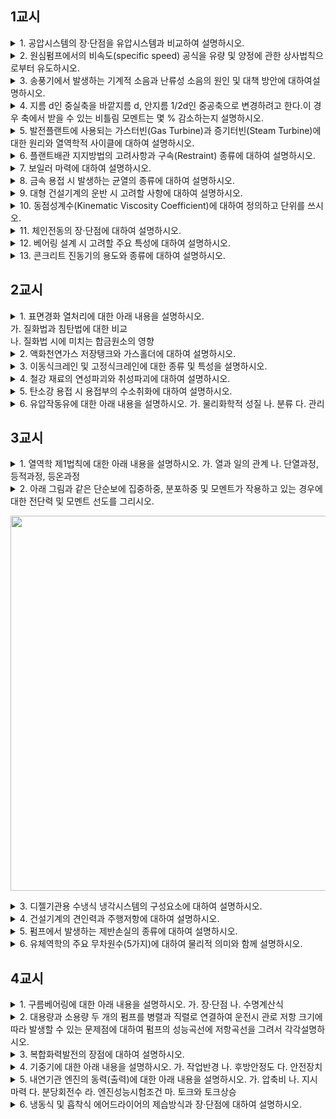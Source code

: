 ## 1교시

<details><summary>1. 공압시스템의 장·단점을 유압시스템과 비교하여 설명하시오.</summary>

----
1. 개요

공압시스템은 압축된 공기를 동력원으로 활용하여 기계적 힘을 전달하고 제어하는 시스템을 의미합니다. 

주요 구성 요소로는 

- 압축기
- 저장 탱크
- 배관 
- 밸브
- 액추에이터(실린더 등)

가 있으며, 이들 부품이 협력하여 에너지를 변환, 전달 및 기계 운동을 발생시킵니다. 

이러한 시스템은 구조가 간단하고 안전성이 높으며, 유지보수 비용이 낮은 장점이 있지만, 압축 과정에서 에너지 손실이 발생하고 정밀 제어에는 한계가 있을 수 있습니다.

2. 공압 유압 시스템 장/단점 비교

| 항목              | 공압시스템 | 유압시스템 |
|------------------|------------|------------|
| 동력 전달       | 보통       | 좋음       |
| 동작 속도 및 응답  | 좋음       | 보통       |
| 구조 및 유지보수   | 좋음       | 나쁨       |
| 비용              | 좋음       | 나쁨       |
| 안전성            | 좋음       | 나쁨       |


| 항목               |공압시스템|유압시스템 |     
|------------------|------------|------------|        
(1) 온도 |    영향적음   |       고온에서기포|
(2) 누설  |   오염없음   |        오염됨|
                | |  피동브레이크  |             |
                 |  | 누설잘됨       |      누설잘안됨  
(3) 회로도   |    단순       |         복잡(진입장벽)
(4)저장용기폭발 |  가능   |      가능성적음
(5) 압축성 |      높음         |         낮음

3. 결론

공압시스템은 구조와 비용, 안전성 면에서는 좋은 평가를 받지만, 동력 전달 효율은 다소 보통으로 볼 수 있습니다. 반면 유압시스템은 높은 에너지 효율과 힘 전달력으로 에너지 전환 면에서는 좋은 평가를 받으나, 구조의 복잡성과 유지보수, 비용, 안전성에서는 단점이 존재합니다.

----

</details>

<details><summary>2. 원심펌프에서의 비속도(specific speed) 공식을 유량 및 양정에 관한 상사법칙으로부터 유도하시오.</summary>

----

### 0. 개요

원심펌프의 비속도는 펌프의 운전 조건(유량 Q, 양정 H, 회전수 N)과 임펠러 크기(D)가 상호 작용하는 방식을 나타내는 무차원수입니다. 이 비속도는 상사법칙(affinity laws)을 이용하여 유도할 수 있습니다. 아래에 그 유도 과정을 단계별로 설명합니다.

---

### 1. 펌프 상사법칙

원심펌프의 경우, 상사법칙에 따라 다음 관계가 성립합니다.

- **유량**:  
  $$
  Q \propto N D^3
  $$
- **양정**:  
  $$
  H \propto N^2 D^2
  $$

여기서 $N$은 회전수, $D$는 임펠러 직경입니다. 이를 각각 상수 $C_Q$와 $C_H$를 포함하여 표현하면,
$$
Q = C_Q\, N\, D^3 \quad \text{및} \quad H = C_H\, N^2\, D^2
$$

---

### 2. 임펠러 직경 제거

비속도는 임펠러의 크기를 배제하고 운전 조건만으로 펌프 형상을 결정하기 위해 정의됩니다.  
따라서, 양정 식에서 $D$를 구하면,
$$
D = \sqrt{\frac{H}{C_H\, N^2}}
$$

이 값을 유량 식에 대입하면,
$$
Q = C_Q\, N \left(\sqrt{\frac{H}{C_H\, N^2}}\right)^3 
= C_Q\, N \cdot \frac{H^{3/2}}{C_H^{3/2}\, N^3}
= \frac{C_Q}{C_H^{3/2}} \cdot \frac{H^{3/2}}{N^2}
$$

즉,
$$
N^2\, Q = \frac{C_Q}{C_H^{3/2}}\, H^{3/2}
$$

---

### 3. 비속도 $N_s$의 정의

양변에 제곱근을 취하면,
$$
N \sqrt{Q} = \sqrt{\frac{C_Q}{C_H^{3/2}}}\, H^{3/4}
$$

이 식을 재정리하면,
$$
\frac{N\sqrt{Q}}{H^{3/4}} = \sqrt{\frac{C_Q}{C_H^{3/2}}} = \text{상수}
$$

여기서 좌변의 무차원수가 바로 **비속도**($N_s$)입니다. 즉,
$$
N_s = \frac{N\sqrt{Q}}{H^{3/4}}
$$

이 식은 동일한 형상의 펌프라면 작동 조건에 관계없이 일정한 값을 갖게 되어, 펌프 형식 선택 및 성능 해석에 유용하게 활용됩니다.

---

### 4. 결론

이와 같이, 상사법칙으로부터 비속도 $N_s = \dfrac{N\sqrt{Q}}{H^{3/4}}$가 유도되며, 이는 펌프의 형상 결정 및 효율 해석에 중요한 역할을 합니다.

----

</details>

<details><summary>3. 송풍기에서 발생하는 기계적 소음과 난류성 소음의 원인 및 대책 방안에 대하여설명하시오.</summary>

----

1. 개요

원심송풍기에서 발생하는 소음은 주로 공기역학적 소음과 기계적 소음으로 구분할 수 있다.

2. 조음 종류 및 원인

소음 종류 |	주요 원인
----|----
① 회전 소음 |	임펠러 회전 시 블레이드 끝단에서 발생하는 난류와 와류
② 와류 소음 |	블레이드와 하우징 경계면에서 발생하는 난류로 인한 소음
③ 날개 통과 소음(Tonal Noise) |	블레이드가 일정 주파수로 회전하면서 발생하는 주파수 성분의 소음
④ 공명 소음 |	송풍기 덕트나 캐비티에서 특정 주파수의 소음이 증폭됨
⑤ 베어링 소음 |	베어링의 마모, 윤활 불량, 정렬 불량 등으로 인한 기계적 소음
⑥ 벨트 및 모터 소음 |	벨트 장력 불균형, 풀리 정렬 불량, 모터 진동으로 인한 소음

3. 소음 저감 대책

대책 | 상세
----|----
① 공기역학적 대책 | • 블레이드 형상 최적화 (후향형 블레이드 적용) <br> • 블레이드 및 하우징 내부 표면 가공을 통한 와류 감소 <br> • 입·출구 형상 개선 (베인 가이드 적용, 확산부 최적화)
② 기계적 대책 | • 정밀 가공 및 정적·동적 밸런싱 수행 <br> • 베어링 윤활 상태 점검 및 정기적 유지보수 <br> • 벨트 장력 적정 수준 유지 및 모터 정렬 관리
③ 방음 대책 | • 송풍기 주변 방음벽 설치 및 흡음재 적용 <br> • 덕트 내부 소음 감쇠 장치(흡음재, 소음기) 설치 <br> • 기초부 방진 패드 적용 및 방진 마운트 설치

4. 결론

원심송풍기 소음은 주로 공기역학적 요인과 기계적 요인에 의해 발생하며, 이를 저감하기 위해서는 블레이드 설계 최적화, 유지보수 관리, 그리고 방음 대책을 종합적으로 적용해야 한다.

----

</details>

<details><summary>
4. 지름 d인 중실축을 바깥지름 d, 안지름 1/2d인 중공축으로 변경하려고 한다.이 경우 축에서 받을 수 있는 비틀림 모멘트는 몇 % 감소하는지 설명하시오.
</summary>

----

### **0. 개요**

중실축을 중공축으로 변경할 때 비틀림 모멘트의 감소율을 구하기 위해 두 축의 **극관성모멘트(polar moment of inertia, $ J $)**를 비교해야 합니다. 비틀림 모멘트에 대한 저항력은 극관성모멘트에 비례하므로, 감소율은 $ J $의 변화로 파악할 수 있습니다.

---

### **1️⃣ 중실축의 극관성모멘트 ($ J_{\text{solid}} $)**

지름이 $ d $인 중실축의 극관성모멘트는 다음과 같습니다.

$$
J_{\text{solid}} = \frac{\pi d^4}{32}
$$

---

### **2️⃣ 중공축의 극관성모멘트 ($ J_{\text{hollow}} $)**

- 바깥지름: $ d $  
- 안지름: $ \frac{d}{2} $  

중공축의 극관성모멘트는 다음과 같습니다.

$$
J_{\text{hollow}} = \frac{\pi}{32} \left( d^4 - \left(\frac{d}{2}\right)^4 \right) = \frac{\pi}{32} \left( d^4 - \frac{d^4}{16} \right) = \frac{\pi d^4}{32} \cdot \frac{15}{16}
$$

따라서,

$$
J_{\text{hollow}} = \frac{15}{16} J_{\text{solid}}
$$

---

### **3️⃣ 비틀림 모멘트 감소율 계산**

비틀림 저항력은 극관성모멘트에 비례하므로, 감소율은 다음과 같습니다.

$$
\text{감소율 (\%)} = \left( 1 - \frac{J_{\text{hollow}}}{J_{\text{solid}}} \right) \times 100 = \left( 1 - \frac{15}{16} \right) \times 100 = \frac{1}{16} \times 100 = 6.25\%
$$

---

### ✅ **결론**  
중실축을 바깥지름 $ d $, 안지름 $ \frac{d}{2} $인 중공축으로 변경하면 **비틀림 모멘트는 약 6.25% 감소**합니다.  

👉 *중공축은 약간의 강성 손실(6.25%)만 발생하면서도 재료 절약과 경량화에 큰 이점을 제공합니다.*

----

</details>

<details><summary>5. 발전플랜트에 사용되는 가스터빈(Gas Turbine)과 증기터빈(Steam Turbine)에 대한 원리와 열역학적 사이클에 대하여 설명하시오.</summary>

----

### 0. 개요

발전 플랜트에서 가스터빈과 증기터빈은 각각 Brayton 사이클과 Rankine 사이클을 기반으로 작동하며, 이들 사이클의 이해는 발전 효율과 설계 최적화에 매우 중요합니다.

---

### 1. 가스터빈 (Gas Turbine)

**작동 원리:**  
가스터빈은 주로 공기를 압축하여 연료와 혼합 후 연소시켜 고온, 고압의 가스를 생성하고, 이 가스가 터빈을 통과하면서 팽창하여 기계적 에너지를 회전력으로 변환합니다. 이 회전력은 발전기 구동에 사용되며, 발전 플랜트의 전력 생산에 기여합니다.

**Brayton 사이클:**  

<img src=brayton_cycle.jpg width=500>

가스터빈은 이상적인 Brayton 사이클을 따릅니다. 이 사이클의 주요 과정은 다음과 같습니다.

- **압축 과정 (Adiabatic Compression):**  
  압축기를 통해 외부 공기가 압축되어 압력과 온도가 상승합니다.

- **연소 과정 (Constant Pressure Heat Addition):**  
  압축된 공기에 연료를 분사한 후 연소실에서 연소가 이루어져 고온의 가스가 생성됩니다. 이 과정은 거의 일정 압력 하에서 진행됩니다.

- **팽창 과정 (Adiabatic Expansion):**  
  연소로 생성된 고온, 고압의 가스가 터빈을 통과하면서 팽창하며, 터빈 날개를 회전시켜 기계적 에너지를 생산합니다.

- **배기 과정 (Constant Pressure Heat Rejection):**  
  터빈을 지난 가스는 배기되어 환경으로 방출되며, 일부 시스템에서는 배기열을 회수하여 효율을 높이기도 합니다.

최근에는 재열, 인터쿨러, 보조 보일러 등 추가 기술을 적용하여 사이클 효율을 극대화하는 복합 사이클 방식이 도입되고 있습니다.

---

### 2. 증기터빈 (Steam Turbine)

**작동 원리:**  
증기터빈은 보일러에서 물을 가열하여 생성된 고압, 고온의 증기를 이용해 터빈을 회전시켜 기계적 에너지를 생산합니다. 이 증기는 터빈 내에서 팽창하며 에너지를 방출하고, 그 후 응축기를 통해 다시 액체 상태로 돌아가면서 Rankine 사이클을 완성합니다.

**Rankine 사이클:** 

<img src=rankine_cycle.jpg width=500>

증기터빈은 Rankine 사이클을 기반으로 작동합니다. 이 사이클은 다음과 같은 과정으로 구성됩니다.

- **보일러 (Heat Addition):**  
  물이 보일러 내에서 열에 의해 가열되어 고압 증기로 변환됩니다. 이 과정에서 물의 온도와 압력이 상승합니다.

- **팽창 과정 (Isentropic Expansion):**  
  고압 증기가 터빈으로 공급되어 팽창하며 터빈 날개를 회전시켜 기계적 에너지를 생성합니다.

- **응축 과정 (Heat Rejection):**  
  터빈을 통과한 증기는 응축기에서 냉각되어 액체 상태(물)로 응축됩니다.

- **펌핑 과정 (Fluid Compression):**  
  응축된 물은 펌프를 통해 다시 보일러로 순환되어 사이클이 반복됩니다.

효율 개선을 위해 재열(Reheat) 및 탈습(Superheating) 기법이 적용되기도 하며, 증기 조건(압력, 온도)과 터빈 설계에 따라 전체 사이클 효율이 결정됩니다.

---

### 3. 복합 발전 (Combined Cycle)

가스터빈과 증기터빈을 결합한 복합 사이클 발전 방식은 가스터빈의 고온 배기 가스를 활용하여 보일러에서 증기를 생성하고, 이 증기로 증기터빈을 구동함으로써 두 사이클의 장점을 모두 취합니다. 이를 통해 단일 사이클 대비 전체 발전 효율을 크게 향상시킬 수 있습니다.

---

### 4. 결론

- **가스터빈**은 Brayton 사이클에 따라 압축, 연소, 팽창의 과정을 통해 전력 생산에 필요한 기계적 에너지를 생성합니다.
- **증기터빈**은 Rankine 사이클을 기반으로 보일러에서 발생한 증기를 팽창시켜 전력 생산을 하고, 응축 및 펌핑 과정을 통해 사이클을 완성합니다.
- 이 두 터빈의 결합(복합 사이클)은 발전 효율을 극대화하는 효과적인 방법으로, 전 세계 발전 플랜트에서 널리 활용되고 있습니다.

이와 같이 두 터빈의 원리와 열역학적 사이클은 발전 플랜트의 효율성, 경제성, 그리고 환경적 측면을 개선하는 데 핵심적인 역할을 하고 있습니다.

----

</details>

<details><summary>6. 플랜트배관 지지방법의 고려사항과 구속(Restraint) 종류에 대하여 설명하시오.</summary>

----

0. 개요

플랜트 배관 설계 시, 배관 지지방법은 배관의 안정성과 내구성을 확보하기 위한 핵심 요소입니다. 배관은 자중, 열팽창, 진동, 외부 하중(바람, 지진 등) 및 유체에 의한 충격 등 다양한 하중을 받으므로, 이를 효과적으로 지지·구속할 수 있는 지지대와 구속장치(Restraint)의 선정 및 배치가 필수적입니다.

1. 배관 지지방법의 고려사항

(1) 하중 및 변위 특성의 고려

•	자중 및 열팽창: 배관은 자체 중량과 유체의 압력 및 온도 변화에 따른 열팽창에 의한 변위를 발생합니다. 이를 고려하여 지지대는 수직 및 수평 방향의 변위를 허용하면서도 과도한 응력이 집중되지 않도록 설계해야 합니다.  

•	진동 및 외부 충격: 기계 설비의 진동이나 외부 환경(풍하중, 지진 등)으로부터 배관을 보호하기 위해, 진동 감쇠 기능이 있는 스누버(snubber)나 방진장치를 함께 적용할 수 있습니다.

(2) 지지대의 종류 및 기능

•	행거(Hanger)와 서포트(Support):  

•	행거는 배관을 위쪽에서 매달아 자중을 인장력으로 지지하며, 주로 수직변위가 거의 없는 구간에 사용됩니다.  

•	서포트는 배관을 아래쪽에서 받쳐 압축력을 전달하며, 열팽창에 따른 변위를 고려하여 설치됩니다.  

•	스프링식 행거/서포트: 열팽창에 의한 수직 변위를 허용하는 스프링식 지지대는 변위 범위와 하중 변동률(예: 25% 이하 또는 초과)에 따라 가변형과 불변형으로 구분됩니다.

(3) 설치 간격 및 조정

•	배관의 처짐, 굽힘, 전단응력 등을 고려하여 지지대 간격(스팬)을 결정하며, ASME B31.1 및 관련 국내 기준에 따라 설치 간격, 조정 장치(턴버클 등) 및 잠금장치가 요구됩니다.  

•	지지대는 배관의 이동량을 충분히 반영하여 설치되어야 하며, 다른 배관 및 강재와의 간섭을 피해야 합니다.

2. 구속(Restraint) 종류

배관의 구속장치는 열팽창 등으로 인한 배관의 자유로운 이동을 제한하여, 기계 장비나 노즐과의 간섭을 방지하고, 구조물에 과도한 응력이 발생하지 않도록 하는 역할을 합니다.

(1) 앵커(Anchor)

•	특징: 배관의 이탈과 회전을 완전히 제한하여 고정하는 장치입니다.  

•	용도: 주로 열팽창에 의한 배관의 과도한 이동을 막기 위해 사용되지만, 고정으로 인해 열응력이 집중될 수 있으므로 주의가 필요합니다.

(2) 스토퍼(Stopper)

•	특징: 특정 방향(보통 한 방향)으로의 변위를 제한하는 장치로, 회전은 허용하여 어느 정도 열팽창에 따른 이동은 가능하게 합니다.  

•	용도: 기계 노즐 보호 및 안전밸브 주변 등, 한정된 방향의 이동을 제한할 필요가 있는 곳에 사용됩니다.

(3) 가이드(Guide)

•	특징: 배관의 축 방향 이동을 제한하는 장치로, 회전이나 수직 이동은 허용하여 열팽창에 따른 3차원 이동을 부분적으로 조절합니다.  

•	용도: 배관이 축 방향으로 과도하게 이동하지 않도록 안내면을 제공하여 배관의 안정적인 경로를 유지하도록 합니다.

3. 결론

플랜트 배관 설계에서 지지대와 구속장치는 배관의 다양한 하중(자중, 열팽창, 진동 등)을 효율적으로 관리하고, 시스템의 안정성과 내구성을 보장하기 위해 반드시 고려되어야 합니다. 지지대는 행거와 서포트의 형태로 배관을 물리적으로 지지하며, 스프링식 등으로 열팽창에 따른 변위를 허용하는 반면, 구속장치(앵커, 스토퍼, 가이드)는 배관의 자유로운 이동을 제한하여 기계 장비 및 주변 구조물과의 간섭을 예방합니다.

이와 같이 배관 지지방법 및 구속장치의 선정과 배치는 배관 응력 해석, 하중 집계, 설치 조건 등을 면밀히 검토하여 결정되어야 하며, 관련 표준(ASME, KS 등)을 준수하여 설계·시공되어야 합니다.


----

</details>

<details><summary>7. 보일러 마력에 대하여 설명하시오.</summary>

----

1. 개요

보일러 마력은 보일러의 열생산능력을 나타내는 단위입니다.

2. 정의

 “1 보일러 마력”은 다음과 같이 정의됩니다.

•	정의:
  1시간 동안 100℃의 포화수를 100℃의 건포화증기로 전환시키는 능력을 1 보일러 마력(HP)이라 합니다.
  즉, 1시간에 15.65 kg의 물을 증기로 증발시키는 능력이 1 보일러 마력에 해당합니다.
  이는 보일러의 “상당증발량”으로도 표현되며,  

$$\text{상당증발량 (kg/h)} = \frac{\text{증기 엔탈피} - \text{급수 엔탈피}}{539 \text{ kcal/kg}}$$

에서 100℃의 조건에서 급수 엔탈피가 100℃에 해당하는 값으로 적용되어 15.65 kg/h가 나오게 됩니다.

•	열량 환산:
  한편, 물 1 kg을 100℃에서 증기로 전환시키기 위해서는 약 539 kcal의 열량(잠열)이 필요하므로,
  1 보일러 마력에 해당하는 열량은  
$15.65\, \text{kg/h} \times 539\, \text{kcal/kg} \approx 8\,435\, \text{kcal/h}$
가 됩니다.

•	의의 및 활용:
  이 단위는 보일러의 열출력이나 증기 발생능력을 평가할 때 널리 사용되며, 보일러 설계 및 성능 분석, 효율 산정 등에서 기준치로 활용됩니다.
  또한, 보일러 마력은 기계식 마력(약 745.7 W)과는 개념적으로 구분되며, 열에너지의 양을 나타내는 단위입니다.

3. 결론

보일러 마력은 “1시간에 100℃의 물 15.65 kg을 증기로 전환시키는데 필요한 열량(약 8,435 kcal/h)”을 의미하며, 이는 보일러의 열출력과 성능 평가의 중요한 척도로 사용됩니다.


----

</details>

<details><summary>8. 금속 용접 시 발생하는 균열의 종류에 대하여 설명하시오.</summary>

----

### 0. 개요

금속 용접 시 발생하는 균열은 용접 부위의 내구성과 안전성에 큰 영향을 미치는 중요한 결함입니다. 기술사 수준의 답안에서는 균열의 발생 메커니즘과 유형, 그리고 각각의 예방·보수 대책을 명확하게 이해하고 있어야 합니다. 일반적으로 용접 균열은 발생 시점, 위치, 원인에 따라 크게 세 가지로 분류할 수 있습니다.

### 1. 고온 균열 (Hot Cracks)

#### 발생 시점 및 원인

- 응고 균열 (Solidification Crack):
  용접 중 금속이 액상에서 고상으로 전이되는 응고 과정에서, 용융 금속의 마지막 단계에 형성된 얇은 액상막이 충분히 채워지지 않거나, 저융점 불순물(S, P, Cu 등)이 입계에 편석되어 인접 입자 간의 결합력이 약화될 때 발생합니다.

- HAZ 액화 균열 및 연성저하 균열:
  열영향부(HAZ)에서 모재나 용접 금속이 급격히 냉각되면서 연성이 저하되고, 잔류 응력이나 국부적 응고 불균일로 인해 균열이 발생할 수 있습니다.

#### 특징 및 진단
- 주로 용접 이음부 내에서 응고 과정 중 또는 직후에 발생하며, SEM 분석 시 옥수수 모양의 파단면(입계 파괴)을 보이는 경우가 많습니다.
- 높은 열 입력, 부적절한 용접 조건, 그리고 모재 및 충전재의 화학 조성이 주요 영향을 미칩니다.

#### 예방 대책:
- 용접 시 열 입력을 낮추고, 용접 전 모재와 충전재의 불순물 함량(S, P 등)을 관리한다.
- 용접 부위의 구속력을 완화하여 응고 시 발생하는 내수축 응력을 줄인다.
- 최적의 용접 매개변수를 설정하고, 필요시 적절한 예열·후열 처리를 적용한다.

### 2. 저온 균열 (Cold Cracks)

####  발생 시점 및 원인
- 지연 균열 (Delayed Cracking):
  용접 후 냉각 과정에서 일정 시간이 지난 후, 잔류 응력과 함께 용접 금속 내 또는 열영향부에 확산된 수소가 결합하여 발생합니다.
- 주로 고강도, 고탄소강이나 합금강에서 나타나며, 모재의 경화된 조직과 높은 잔류 응력이 복합적으로 작용하여 균열이 발생합니다.

#### 특징 및 진단
- 용접 토우, 루트 및 비드 아래쪽에서 발생하는 경우가 많으며, 육안 검사 또는 비파괴 검사(NDT)로 확인할 수 있습니다.
- 저온 균열은 수소 취성에 의한 경우가 많으므로, 용접 부위의 예열, 후열 처리 및 저수소 용접봉 사용이 중요합니다.

#### 예방 대책:
- 용접 전 예열과 후열 처리를 통해 급격한 냉각을 방지하고, 잔류 응력을 낮춘다.
- 수소 함량을 낮추기 위해 저수소 용접 consumables를 사용하며, 용접 부위의 청결 상태를 유지한다.

### 3. 재열 균열 (Reheat Cracks)

#### 발생 시점 및 원인
- 용접 후 실시하는 후속 열처리(재열) 중에 발생하는 균열로, 특히 석출 강화 고온 합금이나 일부 고강도 강재에서 나타납니다.
- 재열 시 미세구조가 변화하면서 국부적으로 취성이 증가하고, 잔류 응력과 결합되어 균열이 유발됩니다.

#### 특징 및 진단
- 균열은 주로 열영향부에서 관찰되며, 미세조직 분석을 통해 균열의 원인 및 위치를 확인할 수 있습니다.

#### 예방 대책:
- 후속 열처리 시 적절한 온도와 시간, 냉각 속도를 유지하여 균열 감수성을 낮춘다.
- 용접 재료와 공정 조건을 최적화하여 재열 시 불필요한 응력 집적을 방지한다.

### 4. 결론

금속 용접에서 균열은 용접부의 내구성과 기계적 성능에 직접적인 영향을 미치므로, 다음 사항들이 필수적입니다.

•	용접 매개변수의 최적화: 열 입력, 용접 속도, 아크 길이 등은 균열 발생에 직접적인 영향을 주므로 적절하게 조절해야 합니다.

•	재료 관리: 모재와 충전재의 화학 조성을 관리하고, 불순물 함량을 최소화하여 균열 발생 가능성을 낮춘다.

•	예열·후열 처리: 급격한 온도 변화로 인한 잔류 응력 및 수소 취성을 방지하기 위해 충분한 예열 및 후열 처리를 실시한다.

•	구속 조건의 완화: 용접 부위의 기계적 구속을 완화함으로써 응력 집중을 줄이는 것이 중요합니다.

이와 같이 고온 균열, 저온 균열, 재열 균열 등 각 균열의 특성과 발생 메커니즘을 이해하고, 적절한 예방·보수 대책을 마련하는 것이 금속 용접 품질 향상의 핵심이라 할 수 있습니다.


----

</details>

<details><summary>9. 대형 건설기계의 운반 시 고려할 사항에 대하여 설명하시오.</summary>

----

### 0. 개요

대형 건설기계의 운반은 기계 자체의 특성과 운송 경로, 운반 방법 등 다방면에서 세심한 검토가 필요합니다.

### 1. 운반 전 사전 조사 및 계획 수립

• 기계 특성 분석 

중량, 치수 및 형상 : 기계의 중량 분포, 중심 위치, 크기와 형상에 따라 운반 시 하중 집중 및 균형 문제가 발생할 수 있으므로 이를 면밀히 분석해야 합니다.  
	
구조적 안전성 : 운송 시 발생할 수 있는 진동, 충격 등에 대비하여 기계의 구조적 안정성을 확인하고 보강이 필요한 경우 사전 조치를 취해야 합니다.

• 운송 경로 조사 

도로 및 교량의 하중 한계, 곡선 반경, 경사도 : 운반 경로 상의 교량, 터널, 도로의 기울기, 폭, 곡선 반경 등을 사전에 조사하여 안전한 통과가 가능한지 확인합니다.  
	
기상 및 교통 상황 : 기상 조건, 교통 혼잡도 등 외부 환경도 운반 일정 및 방법에 영향을 미치므로 이를 고려하여 계획을 수립합니다.

• 법적 절차 및 허가 

관련 법령, 규정 및 운송 허가 사항을 검토하여 과적, 초과 치수 등 법적 제약을 준수하는지 확인해야 합니다.

### 2. 운반 장비 및 고정 방법

• 전용 운반 수단의 선정 
	
대형 건설기계는 일반 차량이 아닌 전용 트레일러나 특수 운반차량을 사용해야 하며, 이때 차량의 적재 하중, 안정성 등을 면밀히 검토합니다.

• 기계 고정 및 보호 대책 

고정 장치 : 스트랩, 체인, 고정 브래킷 등을 사용하여 운반 중 기계가 흔들리거나 전도하지 않도록 확실히 고정합니다.  
	
충격 흡수 및 진동 방지 : 진동 흡수재나 보조 지지대 등을 활용하여 기계 및 운반 차량 모두에 과도한 충격이 전달되지 않도록 합니다.

• 장비의 사전 점검 및 유지보수 

운반 전, 운반 중, 운반 후에 기계 및 운반 차량의 주요 부위(브레이크, 서스펜션, 고정 장치 등)에 대해 철저한 점검을 실시합니다.

### 3. 인력 배치 및 통신 체계

• 전문 운전자의 배치 
	
대형 기계의 운반에는 해당 기계 및 운반 장비에 대한 경험과 자격을 갖춘 운전자가 투입되어야 하며, 운전자의 피로도 관리도 중요합니다.

• 유도자(신호수) 및 현장 감독 
	
운반 경로 및 현장에서의 안전 확보를 위해 유도자를 배치하고, 작업 전반에 걸쳐 통신체계를 구축하여 돌발 상황 발생 시 신속하게 대응할 수 있도록 합니다.

• 비상 대책 마련 

예기치 못한 상황(예: 차량 고장, 갑작스런 기상 변화, 도로 장애물 발생 등)에 대비한 비상 계획을 사전에 수립하고, 각 인원의 역할과 대처 방법을 명확히 합니다.

### 4. 운반 후 하역 및 재설치

• 하역 작업의 안전성 확보 
	
운반이 완료된 후 기계를 하역할 때에도 기계의 무게 중심과 균형을 고려하여 안전하게 내릴 수 있는 방법을 선택합니다.

• 현장 재설치 및 점검 

기계 재설치 시 운송 중 발생한 미세 손상이나 구조적 변형이 없는지 최종 점검을 실시하고, 필요한 경우 보수를 진행합니다.

### 5. 결론

대형 건설기계의 운반은 단순한 이동 작업이 아니라 기계의 특성과 운송 경로, 관련 법규, 안전 대책 등이 종합적으로 고려되어야 하는 복합적인 작업입니다. 철저한 사전 조사, 전문 인력 배치, 적절한 운반 수단 및 고정 대책, 그리고 비상 시 대응 체계의 마련이 필수적입니다. 이러한 요소들을 종합적으로 고려하여 운반 계획을 수립하고 실행할 때, 안전사고 예방과 기계의 보호를 동시에 달성할 수 있습니다.


----

</details>

<details><summary>10. 동점성계수(Kinematic Viscosity Coefficient)에 대하여 정의하고 단위를 쓰시오.</summary>

----

### 0. 개요

동점성계수(kinematic viscosity coefficient, ν)는 유체의 내부 마찰(점성) 특성을 그 유체의 밀도로 나눈 값으로, 유체의 흐름에 대한 “자유로운” 저항성을 나타내는 지표입니다. 

### 1. 정의 및 수식


$ν = \frac{μ}{ρ}$

여기서,

- μ: 동점성(절대점도, dynamic viscosity) – 단위는 Pa·s (또는 N·s/m²)

- ρ: 유체의 밀도 – 단위는 kg/m³  

즉, 동점성계수는 유체의 점성 저항력이 단위 질량당 어느 정도 작용하는지를 나타내며, 유체 내 운동량 확산 특성을 평가하는 중요한 파라미터입니다.  

### 2. 단위

SI 단위계에서 동점성계수의 단위는 m²/s입니다.

또한, 실무에서는 편리한 단위인 centistokes (cSt)가 자주 사용되는데, 1 cSt = 10⁻⁶ m²/s로 환산됩니다.  citeturn0search8

### 3. 실무 사례

동점성계수는 다양한 산업 분야에서 유체의 흐름 및 전파 특성을 분석하는 데 활용됩니다. 몇 가지 실무 사례는 다음과 같습니다.
• 자동차 및 기계 윤활유:
  엔진 오일이나 기타 윤활유의 동점성계수는 윤활유가 기계 부품 사이에서 적절한 윤활막을 형성하여 마찰 및 마모를 최소화하는 데 중요한 역할을 합니다. 온도 변화에 따라 동점성계수가 달라지므로, 설계 시 특정 운전 조건에 맞는 윤활유 선택이 필수적입니다.

• 배관 및 유체 이송 시스템:
  배관 내 유체의 흐름 특성을 결정할 때 동점성계수는 압력 손실 및 흐름 저항을 예측하는 데 활용됩니다. 예를 들어, 파이프라인 설계에서는 유체의 동점성계수를 고려하여 적절한 유속과 배관 직경을 산정합니다.

• 건설 및 토목 공학:
  콘크리트나 기타 혼합물의 유동 특성을 평가할 때 동점성계수가 중요한 변수로 작용합니다. 혼합물의 유동성이 공사 현장에서의 타설 및 다짐 품질에 직접적인 영향을 미치기 때문입니다.

• 화학 및 식품 공정:
  반응기 설계, 혼합 및 열교환 공정 등에서는 유체의 동점성계수를 측정하여 유동, 혼합, 열전달 효율을 최적화하는 데 활용됩니다.

### ４。 결론

동점성계수는 유체의 기본 물성을 나타내는 동시에 실제 공정 및 장비 설계, 운전 조건 결정에 있어서 매우 중요한 역할을 합니다. 


----

</details>

<details><summary>11. 체인전동의 장·단점에 대하여 설명하시오.</summary>

----

### 0. 개요

체인전동은 체인을 스프로킷(톱니바퀴)의 이에 걸어 동력을 전달하는 방식으로, 기어와 유사한 방식으로 작동하여 미끄럼 없이 일정한 속비를 얻을 수 있다는 점에서 많은 산업현장에서 채택되고 있습니다.

### 1. 체인전동의 장점

• 정확한 속비 전달 및 미끄럼 방지

  체인은 스프로킷의 이와 정확하게 맞물리므로, 벨트 전동 등과 달리 미끄럼이 발생하지 않아 정밀한 속비 전달이 가능합니다. 이로 인해 속도 변동 없이 안정적인 동력 전달이 이루어집니다.  

• 높은 전동 효율

  체인전동은 일반적으로 95% 이상의 전동 효율을 가지며, 에너지 손실이 적어 대동력을 전달하는 데 유리합니다.  

• 큰 부하 전달 및 내구성

  체인은 큰 하중과 충격 하중을 견딜 수 있으며, 내열성, 내유성, 내습성이 우수하여 열악한 환경에서도 안정적으로 작동합니다. 또한, 체인의 탄성 덕분에 일부 충격을 흡수할 수 있습니다.  

• 설계 및 유지보수의 유연성

  체인은 길이 조정이 가능하고 다축 전동이 용이하여, 설계 시 축간 거리를 자유롭게 조절할 수 있습니다. 또한, 초기 장력이 필요 없고 조립·분해가 용이하여 유지보수 측면에서 편리합니다.  

### 2. 체인전동의 단점

• 진동 및 소음 문제

  체인과 스프로킷 간의 접촉으로 인한 진동과 소음이 발생하기 쉽습니다. 특히 체인이 마모되거나 스프로킷이 변형되면 소음과 진동이 더욱 심해집니다.  

• 고속 회전 부적합

  체인전동은 고속 회전 시 회전각 전달의 정확도가 떨어지며, 스프로킷의 다각형 운동에 의한 속도 변동 현상이 나타나기 때문에 정밀한 고속 운전에 한계가 있습니다.  

• 정기적 윤활 및 관리 필요

  체인전동은 윤활이 필수적입니다. 먼지나 부식성 환경에 노출될 경우 체인이 쉽게 마모되므로, 정기적인 청소와 윤활 관리가 필요합니다.  

• 센터링 및 평행도 관리의 중요성

  체인 전동은 축의 센터링(정렬) 및 평행도가 정확하게 유지되어야 원활한 동력 전달이 가능하며, 그렇지 않을 경우 과도한 마모나 불균형 하중이 발생할 수 있습니다.  

### 3. 결론

체인전동은 높은 효율과 내구성, 그리고 설계의 유연성 등 여러 면에서 강점을 가지지만, 진동·소음 문제와 정기적 관리 필요성 등 단점도 존재합니다. 따라서 실제 적용 시에는 사용 환경과 운전 조건, 유지보수 체계 등을 종합적으로 고려하여 선택하는 것이 바람직합니다.
이와 같이 체인전동의 특성을 이해하고 설계 및 운용에 반영하는 것이 기계 설계 및 동력 전달 시스템의 성능 최적화에 중요한 요소입니다.


----

</details>

<details><summary>12. 베어링 설계 시 고려할 주요 특성에 대하여 설명하시오.</summary>

----

### 1. 개요

베어링 설계 시에는 장기간 안정적이고 효율적인 작동을 보장하기 위하여 여러 가지 요소를 종합적으로 고려해야 합니다. 기술사 수준의 답안으로 주요 고려사항은 다음과 같이 정리할 수 있습니다.

### 2. 고려사항

고려사항|설명
----|---- 
하중 분포와 유형|베어링에는 경방향(레이디얼) 하중과 축방향 하중, 또는 이 둘의 합성 하중이 작용합니다.<br>이때 동적 하중과 정적 하중, 충격 하중 등을 고려하여 기본 동정격 하중(C)과 동등가 하중(P)을 산출하고, 이를 바탕으로 L₁₀(기본 정격 수명)을 계산합니다.  
피로 및 수명 평가|하중 조건에 따른 피로 수명 및 안전 계수를 산정하여 베어링의 장기 운전 신뢰성을 확보해야 합니다.   
허용 속도|회전 속도가 높아지면 베어링 내 마찰로 인한 발열과 윤활제 열화 문제가 발생합니다.<br>베어링의 형식, 크기, 케이지 재질 및 윤활 방식에 따라 허용 속도가 결정되며, 설계 시 운전 조건에 맞는 속도 한계를 고려해야 합니다.  
열 방출 및 온도 관리|작동 중 발생하는 열이 베어링의 치수 변동과 예압(Preload) 변화에 영향을 미치므로, 적절한 냉각 및 열 방출 구조도 중요합니다.  
윤활 방식|오일 윤활, 그리이스 윤활 또는 특수 윤활제의 선택은 마찰, 마모 및 발열을 최소화하는 데 결정적인 역할을 합니다.  
밀봉 시스템|외부 이물질(먼지, 수분 등)의 침입을 방지하고, 내부 윤활제가 누설되지 않도록 틈새 밀봉, 미로 밀봉 등 적절한 밀봉 장치를 적용해야 합니다.  
내부 간격(틈새)|베어링의 내부 틈새는 회전 정밀도와 진동, 마찰 특성에 큰 영향을 미칩니다.  
예압 적용|특히 구름(rolling) 베어링의 경우, 적절한 예압을 통해 강성을 높이고 미끄럼을 억제할 수 있으나,<br>과도한 예압은 발열과 피로 수명 저하를 유발하므로 세밀하게 조절해야 합니다.  
재료 특성|베어링의 내구성, 피로 강도, 마모 저항 및 내식성 등은 사용 재료와 열처리 조건에 크게 의존합니다.  
치수 정밀도 및 공차|베어링은 매우 정밀한 부품이므로, 내경, 외경, 폭 등 주요 치수의 공차와 정밀도 등급(예: KS 0급, KS 6급 등)을<br>엄격하게 관리하여야 하며, 이는 설치와 운전 시 안정성에 직접적인 영향을 미칩니다.  
조립·해체|베어링의 설치, 조립, 해체 및 점검이 용이하도록 설계해야 하며, 이는 장비의 전체적인 유지보수 비용과 운전 효율에 영향을 미칩니다.  
환경 적응성|작동 환경(온도, 습도, 진동, 오염 등)에 맞춰 베어링의 내환경성을 고려한 설계가 필요합니다.  
비용 대비 성능|최적의 성능과 긴 수명을 보장하면서도 경제성을 고려한 베어링 선정 및 설계가 요구됩니다.  
시스템 통합|베어링이 설치될 전체 기계 시스템과의 상호작용, 예를 들어 축, 하우징 및 기타 기계 부품과의 조화도 중요한 고려 사항입니다.  

### 3. 결론

베어링 설계는 하중, 속도, 온도, 윤활 및 밀봉, 내부 틈새 및 예압, 재료 특성과 치수 정밀도, 설치·유지보수 용이성, 그리고 경제성 등을 다각적으로 고려하여 최적의 설계 조건을 도출하는 과정입니다. 이러한 요소들을 체계적으로 분석하고 균형 있게 반영할 때, 높은 신뢰성과 긴 수명을 갖는 베어링 설계가 가능해집니다.


----

</details>

<details><summary>13. 콘크리트 진동기의 용도와 종류에 대하여 설명하시오.</summary>

----

### 1. 개요

콘크리트 진동기는 콘크리트 타설 후 내부에 포함된 공기 및 수분을 제거하고, 입자 간의 결합을 촉진하여 치밀한 콘크리트 구조를 형성하도록 돕는 필수 시공 장비이다. 이를 통해 콘크리트의 강도, 내구성 및 균일성이 확보된다.

### 2. 용도

•	공기 및 수분 제거: 타설된 콘크리트 내부의 기포를 제거하여 벌집 현상(honey-comb)을 방지한다.

•	다짐(Compaction): 진동 작용으로 콘크리트 입자들이 서로 밀착되어 치밀도가 향상되며, 이는 강도와 내구성 증대로 이어진다.

•	혼합물 균질화: 진동을 통해 콘크리트 내의 구성요소들이 균일하게 배분되어 구조물의 품질을 보증한다. citeturn0search1

### 3. 종류

종류|형상상
----|----
내부 진동기<br>(Immersed/Internal Vibrator)|<img src=내부진동기.jpg height=300>
외부 진동기<br>(External Vibrator)|<img src=외부진동기.jpg height=300>
표면 진동기<br>(Surface Vibrator)|<img src=표면진동기.jpg height=300>
플랫폼 진동기<br>(콘크리트 다짐대)|<img src=플랫폼진동기.jpg height=300>

종류|구성|특징|적용
----|----|----|----
내부 진동기<br>(Immersed/Internal Vibrator)|전기 모터나 디젤 엔진에 의해 구동되는 강철 튜브(포커)를 이용하여 콘크리트 내부에 직접 삽입|진동 주파수는 일반적으로 3,000~6,000rpm 범위로, 약 0.5~1.0m의 영향 반경을 가진다|기둥, 보, 벽 등 대부분의 콘크리트 타설 현장에서 주로 사용됨.
외부 진동기<br>(External Vibrator)|거푸집 외부에 부착되어 진동을 전달하는 방식|내부 진동기 사용이 어려운 얇은 벽체나 복잡한 형상의 구조물에 적합하며, 넓은 면적의 다짐 효과를 기대할 수 있음|대형 벽면이나 바닥 등 내부 삽입이 어려운 부위
표면 진동기<br>(Surface Vibrator)|콘크리트 타설 후 표면에 작용하는 기계|타설 후 표면의 다짐 및 평탄화를 위해 사용되며, 콘크리트 두께가 20cm 이하인 경우 효과적임|도로 포장, 슬래브 등 평면 다짐에 주로 사용됨	
플랫폼 진동기<br>(콘크리트 다짐대)|일정 면적의 콘크리트를 동시에 진동시키는 대형 테이블 형태의 장비|프리캐스트 부재(예, 전봇대, 철도 침목) 제조 시 활용되며, 균일한 다짐을 통해 제품 품질을 보장함|대형 부재 및 반복 타설 작업 현장에서 사용

각 종류는 콘크리트의 재료 성상, 타설 방법, 구조물의 형상 및 크기에 따라 적절하게 선택되어야 한다.

### 4. 적용 시 주의사항

•	진동 시간 및 간격: 과다진동으로 인한 콘크리트 분리(재료 분리, 공기 주입 현상)와 표면 파손을 방지하기 위해 적절한 진동 시간과 삽입 간격을 유지해야 한다.

•	장비 관리: 정기적인 점검과 유지보수를 통해 진동기의 성능 저하 및 고장을 예방함으로써 안정적인 시공이 이루어지도록 해야 한다.

•	현장 조건 고려: 타설 현장의 기후, 콘크리트 배합 및 구조물 형상 등 다양한 요소를 고려하여 진동기 종류 및 사용법을 결정해야 한다.

### 5. 결론

콘크리트 진동기는 시공 품질과 구조물 내구성 확보에 매우 중요한 역할을 하며, 내부 진동기, 외부 진동기, 표면 진동기, 그리고 콘크리트 다짐대 등 다양한 형태로 구분된다. 각 장비는 현장의 특성 및 요구조건에 따라 적절하게 선택 및 운용되어야 하며, 올바른 다짐 방법과 관리가 콘크리트의 최종 성능에 큰 영향을 미친다.


----

</details>

## 2교시

<details><summary>1. 표면경화 열처리에 대한 아래 내용을 설명하시오.<br>
가. 질화법과 침탄법에 대한 비교<br>
나. 질화법 시에 미치는 합금원소의 영향</summary>

----

### 1. 개요

표면경화 열처리는 강재의 표면에만 경화층을 형성하여 내마모성, 내식성 및 피로 강도를 향상시키는 열처리 공정이다.  

침탄법, 질화법, 화염경화법, 고주파경화법 등 다양한 방법을 통해 표면만 경화시키면서 내부의 인성을 유지하도록 설계된다.  

이러한 공정은 자동차 부품, 기어, 클러치 등 외부 마모와 충격에 노출되는 부품의 수명과 성능을 극대화하는 데 기여한다.  

### 2. 질화법과 침탄법의 비교

#### (1) 침탄법 (Carburizing)
- **정의 및 공정**  
  저탄소강 또는 저탄소 합금강의 표면에 고온(약 825~925℃)에서 탄소를 확산시켜 탄소 농도를 높인 후, 담금질을 통해 Martensite 조직으로 변태시켜 경화시키는 방법입니다.
- **특징**  
  - **높은 온도와 담금질**: 고온에서 탄소가 확산되어 깊은 침탄층이 형성되고, 후속 담금질로 인해 경도가 크게 증가합니다.  
  - **경도 및 내마모성**: 표면은 매우 경화되어 내마모성이 뛰어나지만, 고온 처리와 급냉에 따른 부품 변형 및 잔류 응력 발생 우려가 있습니다.
- **장점과 단점**  
  - **장점**: 짧은 처리 시간 내에 깊은 침탄층 형성이 가능하며, 전체 부품의 인성은 유지하면서 표면 경도가 크게 향상됩니다.  
  - **단점**: 고온 및 담금질 공정으로 인한 변형, 잔류 응력, 공정 복잡성 및 추가 비용이 발생할 수 있습니다.

#### (2) 질화법 (Nitriding)
- **정의 및 공정**  
  암모니아(NH₃)와 같은 질소 함유 가스를 이용하여, 약 500~550℃의 낮은 온도에서 강 표면에 질소를 확산시켜 질화물 층(예, CrN, AlN 등)을 형성하는 열처리 방법입니다. 담금질 공정이 필요 없으므로 열변형이 적습니다.
- **특징**  
  - **저온 처리**: 낮은 온도에서 진행되므로 부품의 변형이나 잔류 응력이 거의 없고, 치수 안정성이 우수합니다.  
  - **질화물 형성**: 합금 원소와 반응하여 매우 경도가 높은 질화물을 생성하며, 내마모성 및 내식성이 크게 향상됩니다.
- **장점과 단점**  
  - **장점**: 열처리 후 별도의 담금질이 필요 없으며, 저온 처리로 인해 미세구조의 안정성과 치수 정밀도가 유지됩니다.  
  - **단점**: 동일한 침투 깊이를 얻기 위해서는 긴 처리 시간이 요구될 수 있으며, 침탄법에 비해 질화층 두께가 상대적으로 얇은 경향이 있습니다.

> **요약:**  
> 침탄법은 고온 및 담금질을 통한 깊은 침탄층 형성이 가능해 높은 경도와 내마모성을 부여하지만, 변형과 잔류 응력의 문제가 있을 수 있습니다. 반면, 질화법은 낮은 온도에서 진행되어 변형이 거의 없고 내식성 및 내마모성이 우수한 질화층을 형성하는 점에서 장점이 있습니다.  

---

### 3. 질화법 시에 미치는 합금원소의 영향

질화법에서 강 표면에 질소가 확산되어 형성되는 질화층의 특성은 합금원소의 종류와 함량에 크게 좌우됩니다. 주요 합금원소의 역할은 다음과 같습니다.

- **크롬(Cr)**  
  - 질소와 잘 반응하여 안정적인 질화물을 형성하고, 질화층의 두께와 경도를 향상시키는 데 기여합니다.
  
- **알루미늄(Al)**  
  - 질화 반응에 참여하여 강한 질화층을 형성함과 동시에 경도를 높이는 역할을 합니다. 다만, 일정 이상 첨가하면 질화층 두께가 얇아질 수 있으므로 최적의 함량 조절이 필요합니다.
  
- **몰리브덴(Mo)**  
  - 질화 공정 중 질화물 형성과 함께 취성을 감소시켜 보다 안정적인 질화층을 형성하도록 돕습니다.
  
- **바나듐(V) 및 티타늄(Ti)**  
  - 질화 가능성이 높아, 이들 원소가 존재하면 표면에 미세한 질화물 입자가 균일하게 분포되어 내마모성과 경도가 크게 개선됩니다.
  
- **니켈(Ni)**  
  - 질소와의 반응성이 낮아 질화층 형성에는 크게 관여하지 않으며, 때로는 질소 확산을 방해할 수 있습니다.

> **요약:**  
> 질화법에서는 Cr, Al, Mo, V, Ti 등의 질화 친화적 합금원소가 강 표면에서 질소와 반응하여 고경도의 질화층을 형성, 내마모성과 내식성을 향상시킵니다. 반면, Ni와 같이 질화에 기여하지 않는 원소는 불리할 수 있으므로, 합금 조성을 최적화하는 것이 중요합니다.  

---

### 4. 결론

표면경화 열처리 공정에서 침탄법과 질화법은 처리 온도, 공정 방식, 경화층의 특성 등에서 차이를 보이며, 특히 질화법은 합금원소의 종류와 함량에 따라 그 성능이 크게 달라지므로 최적의 합금 조성 및 처리 조건을 설정하는 것이 핵심입니다.

----

</details>

<details><summary>2. 액화천연가스 저장탱크와 가스홀더에 대하여 설명하시오.</summary>

----

----

</details>

<details><summary>3. 이동식크레인 및 고정식크레인에 대한 종류 및 특성을 설명하시오.</summary>

----

----

</details>

<details><summary>4. 철강 재료의 연성파괴와 취성파괴에 대하여 설명하시오.</summary>

----

----

</details>

<details><summary>5. 탄소강 용접 시 용접부의 수소취화에 대하여 설명하시오.</summary>

----

----

</details>

<details><summary>6. 유압작동유에 대한 아래 내용을 설명하시오.
가. 물리화학적 성질
나. 분류
다. 관리</summary>

----

----

</details>

## 3교시

<details><summary>1. 열역학 제1법칙에 대한 아래 내용을 설명하시오.
가. 열과 일의 관계
나. 단열과정, 등적과정, 등온과정</summary>

----

----

</details>

<details><summary>2. 아래 그림과 같은 단순보에 집중하중, 분포하중 및 모멘트가 작용하고 있는 경우에 대한 전단력 및 모멘트 선도를 그리시오.

<img src=129-3-2.jpg width=600></summary>

----

----

</details>

<details><summary>3. 디젤기관용 수냉식 냉각시스템의 구성요소에 대하여 설명하시오.</summary>

----

----

</details>

<details><summary>4. 건설기계의 견인력과 주행저항에 대하여 설명하시오.</summary>

----

----

</details>

<details><summary>5. 펌프에서 발생하는 제반손실의 종류에 대하여 설명하시오.</summary>

----

----

</details>

<details><summary>6. 유체역학의 주요 무차원수(5가지)에 대하여 물리적 의미와 함께 설명하시오.</summary>

----

----

</details>

## 4교시

<details><summary>1. 구름베어링에 대한 아래 내용을 설명하시오.
가. 장·단점
나. 수명계산식</summary>

----

----

</details>

<details><summary>2. 대용량과 소용량 두 개의 펌프를 병렬과 직렬로 연결하여 운전시 관로 저항 크기에 따라 발생할 수 있는 문제점에 대하여 펌프의 성능곡선에 저항곡선을 그려서 각각설명하시오.</summary>

----

----

</details>

<details><summary>3. 복합화력발전의 장점에 대하여 설명하시오.</summary>

----

----

</details>

<details><summary>4. 기중기에 대한 아래 내용을 설명하시오.
가. 작업반경
나. 후방안정도
다. 안전장치</summary>

----

----

</details>

<details><summary>5. 내연기관 엔진의 동력(출력)에 대한 아래 내용을 설명하시오.
가. 압축비
나. 지시마력
다. 분당회전수
라. 엔진성능시험조건
마. 토크와 토크상승</summary>

----

----

</details>

<details><summary>6. 냉동식 및 흡착식 에어드라이어의 제습방식과 장·단점에 대하여 설명하시오.</summary>

----

----

</details>